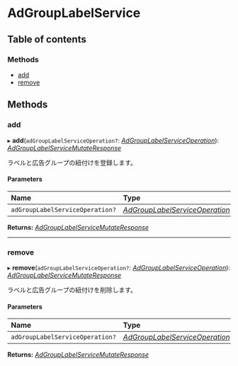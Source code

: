 # AdGroupLabelService


## Table of contents

### Methods

- [add](adgrouplabelservice.md#add)
- [remove](adgrouplabelservice.md#remove)

## Methods

### add

▸ **add**(`adGroupLabelServiceOperation?`: [*AdGroupLabelServiceOperation*](../../data/display/adgrouplabelserviceoperation.md)): [*AdGroupLabelServiceMutateResponse*](../../data/display/adgrouplabelservicemutateresponse.md)

<div lang=\"ja\">ラベルと広告グループの紐付けを登録します。</div> 

#### Parameters

| Name | Type |
| :------ | :------ |
| `adGroupLabelServiceOperation?` | [*AdGroupLabelServiceOperation*](../../data/display/adgrouplabelserviceoperation.md) |

**Returns:** [*AdGroupLabelServiceMutateResponse*](../../data/display/adgrouplabelservicemutateresponse.md)

___

### remove

▸ **remove**(`adGroupLabelServiceOperation?`: [*AdGroupLabelServiceOperation*](../../data/display/adgrouplabelserviceoperation.md)): [*AdGroupLabelServiceMutateResponse*](../../data/display/adgrouplabelservicemutateresponse.md)

<div lang=\"ja\">ラベルと広告グループの紐付けを削除します。</div> 

#### Parameters

| Name | Type |
| :------ | :------ |
| `adGroupLabelServiceOperation?` | [*AdGroupLabelServiceOperation*](../../data/display/adgrouplabelserviceoperation.md) |

**Returns:** [*AdGroupLabelServiceMutateResponse*](../../data/display/adgrouplabelservicemutateresponse.md)
